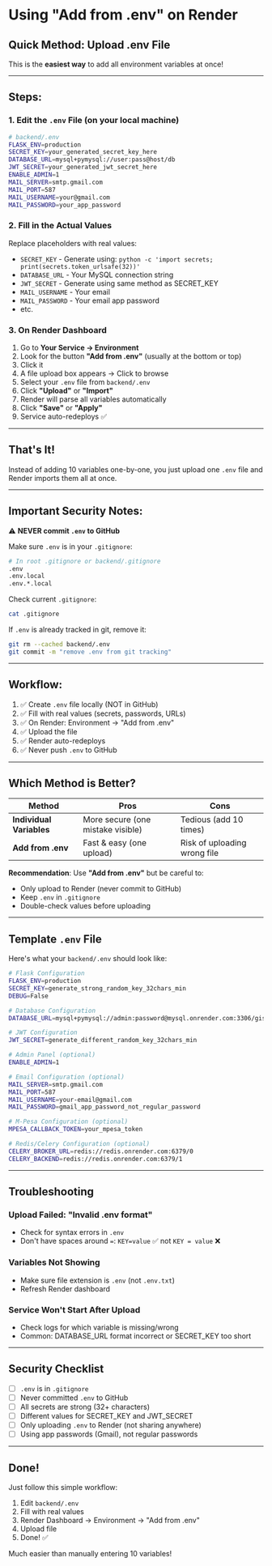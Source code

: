 # Using "Add from .env" on Render

## Quick Method: Upload .env File

This is the **easiest way** to add all environment variables at once!

---

## Steps:

### 1. Edit the `.env` File (on your local machine)
```bash
# backend/.env
FLASK_ENV=production
SECRET_KEY=your_generated_secret_key_here
DATABASE_URL=mysql+pymysql://user:pass@host/db
JWT_SECRET=your_generated_jwt_secret_here
ENABLE_ADMIN=1
MAIL_SERVER=smtp.gmail.com
MAIL_PORT=587
MAIL_USERNAME=your@gmail.com
MAIL_PASSWORD=your_app_password
```

### 2. Fill in the Actual Values
Replace placeholders with real values:
- `SECRET_KEY` - Generate using: `python -c 'import secrets; print(secrets.token_urlsafe(32))'`
- `DATABASE_URL` - Your MySQL connection string
- `JWT_SECRET` - Generate using same method as SECRET_KEY
- `MAIL_USERNAME` - Your email
- `MAIL_PASSWORD` - Your email app password
- etc.

### 3. On Render Dashboard
1. Go to **Your Service → Environment**
2. Look for the button **"Add from .env"** (usually at the bottom or top)
3. Click it
4. A file upload box appears → Click to browse
5. Select your `.env` file from `backend/.env`
6. Click **"Upload"** or **"Import"**
7. Render will parse all variables automatically
8. Click **"Save"** or **"Apply"**
9. Service auto-redeploys ✅

---

## That's It!

Instead of adding 10 variables one-by-one, you just upload one `.env` file and Render imports them all at once.

---

## Important Security Notes:

⚠️ **NEVER commit `.env` to GitHub**

Make sure `.env` is in your `.gitignore`:

```bash
# In root .gitignore or backend/.gitignore
.env
.env.local
.env.*.local
```

Check current `.gitignore`:
```bash
cat .gitignore
```

If `.env` is already tracked in git, remove it:
```bash
git rm --cached backend/.env
git commit -m "remove .env from git tracking"
```

---

## Workflow:

1. ✅ Create `.env` file locally (NOT in GitHub)
2. ✅ Fill with real values (secrets, passwords, URLs)
3. ✅ On Render: Environment → "Add from .env"
4. ✅ Upload the file
5. ✅ Render auto-redeploys
6. ✅ Never push `.env` to GitHub

---

## Which Method is Better?

| Method | Pros | Cons |
|--------|------|------|
| **Individual Variables** | More secure (one mistake visible) | Tedious (add 10 times) |
| **Add from .env** | Fast & easy (one upload) | Risk of uploading wrong file |

**Recommendation**: Use **"Add from .env"** but be careful to:
- Only upload to Render (never commit to GitHub)
- Keep `.env` in `.gitignore`
- Double-check values before uploading

---

## Template `.env` File

Here's what your `backend/.env` should look like:

```bash
# Flask Configuration
FLASK_ENV=production
SECRET_KEY=generate_strong_random_key_32chars_min
DEBUG=False

# Database Configuration
DATABASE_URL=mysql+pymysql://admin:password@mysql.onrender.com:3306/gisave_db

# JWT Configuration
JWT_SECRET=generate_different_random_key_32chars_min

# Admin Panel (optional)
ENABLE_ADMIN=1

# Email Configuration (optional)
MAIL_SERVER=smtp.gmail.com
MAIL_PORT=587
MAIL_USERNAME=your-email@gmail.com
MAIL_PASSWORD=gmail_app_password_not_regular_password

# M-Pesa Configuration (optional)
MPESA_CALLBACK_TOKEN=your_mpesa_token

# Redis/Celery Configuration (optional)
CELERY_BROKER_URL=redis://redis.onrender.com:6379/0
CELERY_BACKEND=redis://redis.onrender.com:6379/1
```

---

## Troubleshooting

### Upload Failed: "Invalid .env format"
- Check for syntax errors in `.env`
- Don't have spaces around `=`: `KEY=value` ✅ not `KEY = value` ❌

### Variables Not Showing
- Make sure file extension is `.env` (not `.env.txt`)
- Refresh Render dashboard

### Service Won't Start After Upload
- Check logs for which variable is missing/wrong
- Common: DATABASE_URL format incorrect or SECRET_KEY too short

---

## Security Checklist

- [ ] `.env` is in `.gitignore`
- [ ] Never committed `.env` to GitHub
- [ ] All secrets are strong (32+ characters)
- [ ] Different values for SECRET_KEY and JWT_SECRET
- [ ] Only uploading `.env` to Render (not sharing anywhere)
- [ ] Using app passwords (Gmail), not regular passwords

---

## Done!

Just follow this simple workflow:
1. Edit `backend/.env`
2. Fill with real values
3. Render Dashboard → Environment → "Add from .env"
4. Upload file
5. Done! ✅

Much easier than manually entering 10 variables!

